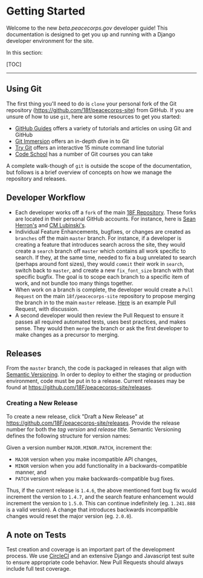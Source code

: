 <h1>Getting Started</h1>

Welcome to the new _beta.peacecorps.gov_ developer guide! This documentation is designed to get you up and running with a Django developer environment for the site.

In this section:

[TOC]

<hr>

## Using Git

The first thing you'll need to do is `clone` your personal fork of the Git repository (https://github.com/18f/peacecorps-site) from GitHub. If you are unsure of how to use `git`, here are some resources to get you started:

- [GitHub Guides](https://guides.github.com/) offers a variety of tutorials and articles on using Git and GitHub
- [Git Immersion](http://gitimmersion.com/) offers an in-depth dive in to Git
- [Try Git](https://try.github.io) offers an interactive 15 minute command line tutorial
- [Code School](https://www.codeschool.com/courses/git-real) has a number of Git courses you can take

A complete walk-though of `git` is outside the scope of the documentation, but follows is a brief overview of concepts on how we manage the repository and releases.

## Developer Workflow

- Each developer works off a `fork` of the main [18F Repository](https://github.com/18f/peacecorps-site). These forks are located in their personal GitHub accounts. For instance, here is [Sean Herron's](https://github.com/seanherron/peacecorps-site) and [CM Lubinski's](https://github.com/cmc333333/peacecorps-site).
- Individual Feature Enhancements, bugfixes, or changes are created as `branches` off the main `master` branch. For instance, if a developer is creating a feature that introduces search across the site, they would create a `search` branch off `master` which contains all work specific to search. If they, at the same time, needed to fix a bug unrelated to search (perhaps around font sizes), they would `commit` their work in `search`, switch back to `master`, and create a new `fix_font_size` branch with that specific bugfix. The goal is to scope each branch to a specific item of work, and not bundle too many things together.
- When work on a branch is complete, the developer would create a `Pull Request` on the main `18f/peacecorps-site` repository to propose merging the branch in to the main `master` release. [Here](https://github.com/18F/peacecorps-site/pull/317) is an example Pull Request, with discussion.
- A second developer would then review the Pull Request to ensure it passes all required automated tests, uses best practices, and makes sense. They would then `merge` the branch or ask the first developer to make changes as a precursor to merging.

## Releases

From the `master` branch, the code is packaged in releases that align with [Semantic Versioning](http://semver.org/). In order to deploy to either the staging or production environment, code must be put in to a release. Current releases may be found at https://github.com/18F/peacecorps-site/releases.

### Creating a New Release
To create a new release, click "Draft a New Release" at https://github.com/18F/peacecorps-site/releases. Provide the release number for both the _tag version_ and _release title_. Semantic Versioning defines the following structure for version names:

Given a version number `MAJOR.MINOR.PATCH`, increment the:

- `MAJOR` version when you make incompatible API changes,
- `MINOR` version when you add functionality in a backwards-compatible manner, and
- `PATCH` version when you make backwards-compatible bug fixes.

Thus, if the current release is `1.4.6`, the above mentioned font bug fix would increment the version to `1.4.7`, and the search feature enhancement would increment the version to `1.5.0`. This can continue indefinitely (eg. `1.241.888` is a valid version). A change that introduces backwards incompatible changes would reset the major version (eg. `2.0.0`).

## A note on Tests
Test creation and coverage is an important part of the development process. We use [CircleCI](https://circleci.com/gh/18F/peacecorps-site) and an extensive Django and Javascript test suite to ensure appropriate code behavior. New Pull Requests should always include full test coverage.